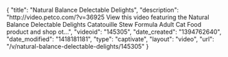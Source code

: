 {
    "title": "Natural Balance Delectable Delights",
    "description": "http:\/\/video.petco.com\/?v=36925 View this video featuring the Natural Balance Delectable Delights Catatouille Stew Formula Adult Cat Food product and shop ot...",
    "videoid": "145305",
    "date_created": "1394762640",
    "date_modified": "1418181181",
    "type": "captivate",
    "layout": "video",
    "url": "\/v\/natural-balance-delectable-delights\/145305"
}